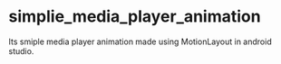 # simplie_media_player_animation
Its smiple media player animation made using MotionLayout in android studio.
